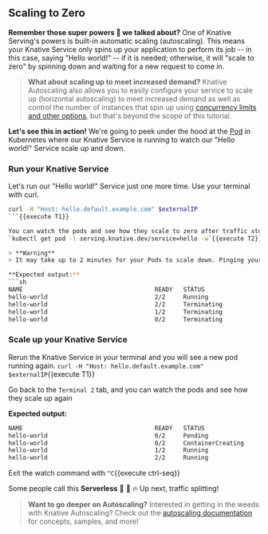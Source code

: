 ## Scaling to Zero

**Remember those super powers 🚀 we talked about?** One of Knative Serving's powers is built-in automatic scaling (autoscaling). 
This means your Knative Service only spins up your application to perform its job -- in this case, saying "Hello world!" 
-- if it is needed; otherwise, it will "scale to zero" by spinning down and waiting for a new request to come in.

> **What about scaling up to meet increased demand?**
> Knative Autoscaling also allows you to easily configure your service to scale up (horizontal autoscaling) to meet 
> increased demand as well as control the number of instances that spin up using 
> [concurrency limits and other options](https://knative.dev/docs/serving/autoscaling/concurrency/), 
> but that's beyond the scope of this tutorial.


**Let's see this in action!** We're going to peek under the hood at the [Pod](https://kubernetes.io/docs/concepts/workloads/pods/)
in Kubernetes where our Knative Service is 
running to watch our "Hello world!" Service scale up and down.

### Run your Knative Service
Let's run our "Hello world!" Service just one more time. Use your terminal with curl.
```sh
curl -H "Host: hello.default.example.com" $externalIP
```{{execute T1}}

You can watch the pods and see how they scale to zero after traffic stops going to the URL (opened in a new Terminal tab)
`kubectl get pod -l serving.knative.dev/service=hello -w`{{execute T2}}

> **Warning**
> It may take up to 2 minutes for your Pods to scale down. Pinging your service again will reset this timer.

**Expected output:**
```sh
NAME                                     READY   STATUS
hello-world                              2/2     Running
hello-world                              2/2     Terminating
hello-world                              1/2     Terminating
hello-world                              0/2     Terminating
```

### Scale up your Knative Service
Rerun the Knative Service in your terminal and you will see a new pod running again.
`curl -H "Host: hello.default.example.com" $externalIP`{{execute T1}}

Go back to the `Terminal 2` tab, and you can watch the pods and see how they scale up again

**Expected output:**
```sh
NAME                                     READY   STATUS
hello-world                              0/2     Pending
hello-world                              0/2     ContainerCreating
hello-world                              1/2     Running
hello-world                              2/2     Running
```

Exit the watch command with
`^C`{{execute ctrl-seq}}

Some people call this **Serverless** 🎉 🌮 🔥 Up next, traffic splitting!

> **Want to go deeper on Autoscaling?**
> Interested in getting in the weeds with Knative Autoscaling? Check out the 
> [autoscaling documentation](https://knative.dev/docs/serving/autoscaling/) for concepts, 
> samples, and more!
